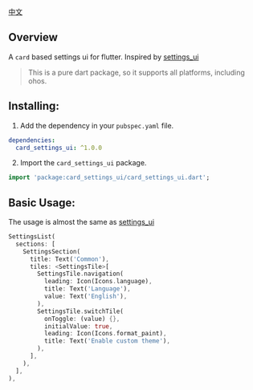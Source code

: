 [中文](README.md)

## Overview

A `card` based settings ui for flutter. Inspired by [settings_ui](https://pub.dev/packages/settings_ui)

> This is a pure dart package, so it supports all platforms, including ohos.

## Installing:

1. Add the dependency in your `pubspec.yaml` file.

```yaml
dependencies:
  card_settings_ui: ^1.0.0
 ```  

2. Import the `card_settings_ui` package.

```dart
import 'package:card_settings_ui/card_settings_ui.dart';
```

## Basic Usage:

The usage is almost the same as [settings_ui](https://pub.dev/packages/settings_ui)

```dart
SettingsList(
  sections: [
    SettingsSection(
      title: Text('Common'),
      tiles: <SettingsTile>[
        SettingsTile.navigation(
          leading: Icon(Icons.language),
          title: Text('Language'),
          value: Text('English'),
        ),
        SettingsTile.switchTile(
          onToggle: (value) {},
          initialValue: true,
          leading: Icon(Icons.format_paint),
          title: Text('Enable custom theme'),
        ),
      ],
    ),
  ],
),
```